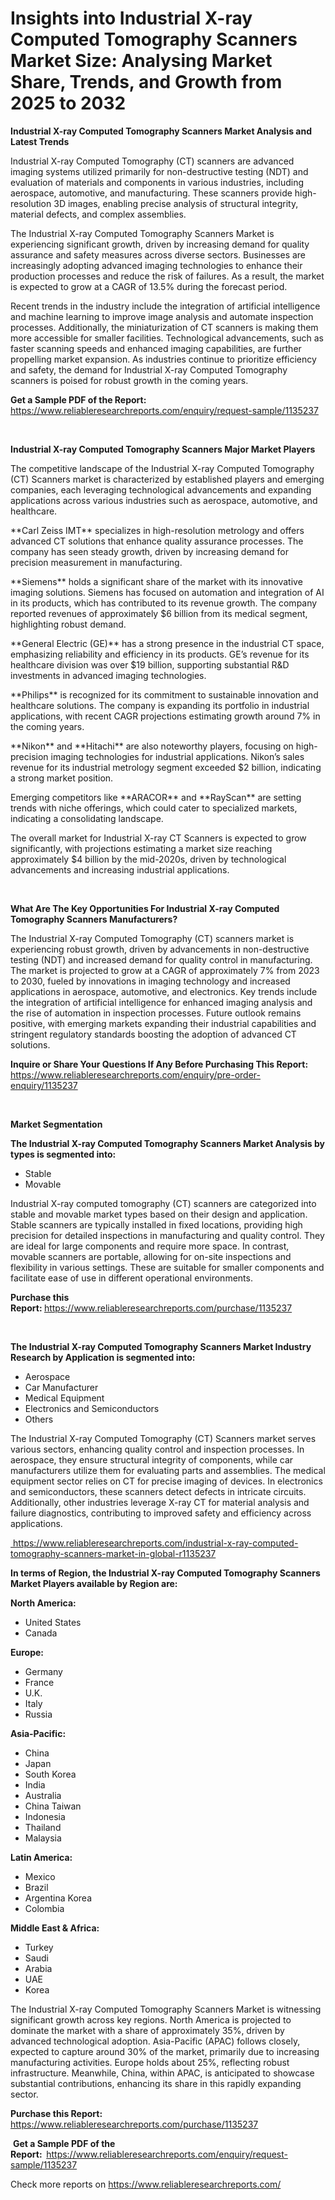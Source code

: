 <p><h1>Insights into Industrial X-ray Computed Tomography Scanners Market Size: Analysing Market Share, Trends, and Growth from 2025 to 2032</h1></p><p><strong>Industrial X-ray Computed Tomography Scanners Market Analysis and Latest Trends</strong></p>
<p><p>Industrial X-ray Computed Tomography (CT) scanners are advanced imaging systems utilized primarily for non-destructive testing (NDT) and evaluation of materials and components in various industries, including aerospace, automotive, and manufacturing. These scanners provide high-resolution 3D images, enabling precise analysis of structural integrity, material defects, and complex assemblies.</p><p>The Industrial X-ray Computed Tomography Scanners Market is experiencing significant growth, driven by increasing demand for quality assurance and safety measures across diverse sectors. Businesses are increasingly adopting advanced imaging technologies to enhance their production processes and reduce the risk of failures. As a result, the market is expected to grow at a CAGR of 13.5% during the forecast period.</p><p>Recent trends in the industry include the integration of artificial intelligence and machine learning to improve image analysis and automate inspection processes. Additionally, the miniaturization of CT scanners is making them more accessible for smaller facilities. Technological advancements, such as faster scanning speeds and enhanced imaging capabilities, are further propelling market expansion. As industries continue to prioritize efficiency and safety, the demand for Industrial X-ray Computed Tomography scanners is poised for robust growth in the coming years.</p></p>
<p><strong>Get a Sample PDF of the Report:&nbsp;</strong> <a href="https://www.reliableresearchreports.com/enquiry/request-sample/1135237?utm_campaign=3255&utm_medium=2&utm_source=Github&utm_content=ia&utm_term=25032025&utm_id=industrial-x-ray-computed-tomography-scanners">https://www.reliableresearchreports.com/enquiry/request-sample/1135237</a></p>
<p>&nbsp;</p>
<p><strong>Industrial X-ray Computed Tomography Scanners Major Market Players</strong></p>
<p><p>The competitive landscape of the Industrial X-ray Computed Tomography (CT) Scanners market is characterized by established players and emerging companies, each leveraging technological advancements and expanding applications across various industries such as aerospace, automotive, and healthcare.</p><p>**Carl Zeiss IMT** specializes in high-resolution metrology and offers advanced CT solutions that enhance quality assurance processes. The company has seen steady growth, driven by increasing demand for precision measurement in manufacturing.</p><p>**Siemens** holds a significant share of the market with its innovative imaging solutions. Siemens has focused on automation and integration of AI in its products, which has contributed to its revenue growth. The company reported revenues of approximately $6 billion from its medical segment, highlighting robust demand.</p><p>**General Electric (GE)** has a strong presence in the industrial CT space, emphasizing reliability and efficiency in its products. GE’s revenue for its healthcare division was over $19 billion, supporting substantial R&D investments in advanced imaging technologies.</p><p>**Philips** is recognized for its commitment to sustainable innovation and healthcare solutions. The company is expanding its portfolio in industrial applications, with recent CAGR projections estimating growth around 7% in the coming years.</p><p>**Nikon** and **Hitachi** are also noteworthy players, focusing on high-precision imaging technologies for industrial applications. Nikon’s sales revenue for its industrial metrology segment exceeded $2 billion, indicating a strong market position.</p><p>Emerging competitors like **ARACOR** and **RayScan** are setting trends with niche offerings, which could cater to specialized markets, indicating a consolidating landscape.</p><p>The overall market for Industrial X-ray CT Scanners is expected to grow significantly, with projections estimating a market size reaching approximately $4 billion by the mid-2020s, driven by technological advancements and increasing industrial applications.</p></p>
<p>&nbsp;</p>
<p><strong>What Are The Key Opportunities For Industrial X-ray Computed Tomography Scanners Manufacturers?</strong></p>
<p><p>The Industrial X-ray Computed Tomography (CT) scanners market is experiencing robust growth, driven by advancements in non-destructive testing (NDT) and increased demand for quality control in manufacturing. The market is projected to grow at a CAGR of approximately 7% from 2023 to 2030, fueled by innovations in imaging technology and increased applications in aerospace, automotive, and electronics. Key trends include the integration of artificial intelligence for enhanced imaging analysis and the rise of automation in inspection processes. Future outlook remains positive, with emerging markets expanding their industrial capabilities and stringent regulatory standards boosting the adoption of advanced CT solutions.</p></p>
<p><strong>Inquire or Share Your Questions If Any Before Purchasing This Report:</strong> <a href="https://www.reliableresearchreports.com/enquiry/pre-order-enquiry/1135237?utm_campaign=3255&utm_medium=2&utm_source=Github&utm_content=ia&utm_term=25032025&utm_id=industrial-x-ray-computed-tomography-scanners">https://www.reliableresearchreports.com/enquiry/pre-order-enquiry/1135237</a></p>
<p>&nbsp;</p>
<p><strong>Market Segmentation</strong></p>
<p><strong>The Industrial X-ray Computed Tomography Scanners Market Analysis by types is segmented into:</strong></p>
<p><ul><li>Stable</li><li>Movable</li></ul></p>
<p><p>Industrial X-ray computed tomography (CT) scanners are categorized into stable and movable market types based on their design and application. Stable scanners are typically installed in fixed locations, providing high precision for detailed inspections in manufacturing and quality control. They are ideal for large components and require more space. In contrast, movable scanners are portable, allowing for on-site inspections and flexibility in various settings. These are suitable for smaller components and facilitate ease of use in different operational environments.</p></p>
<p><strong>Purchase this Report:&nbsp;</strong><a href="https://www.reliableresearchreports.com/purchase/1135237?utm_campaign=3255&utm_medium=2&utm_source=Github&utm_content=ia&utm_term=25032025&utm_id=industrial-x-ray-computed-tomography-scanners">https://www.reliableresearchreports.com/purchase/1135237</a></p>
<p>&nbsp;</p>
<p><strong>The Industrial X-ray Computed Tomography Scanners Market Industry Research by Application is segmented into:</strong></p>
<p><ul><li>Aerospace</li><li>Car Manufacturer</li><li>Medical Equipment</li><li>Electronics and Semiconductors</li><li>Others</li></ul></p>
<p><p>The Industrial X-ray Computed Tomography (CT) Scanners market serves various sectors, enhancing quality control and inspection processes. In aerospace, they ensure structural integrity of components, while car manufacturers utilize them for evaluating parts and assemblies. The medical equipment sector relies on CT for precise imaging of devices. In electronics and semiconductors, these scanners detect defects in intricate circuits. Additionally, other industries leverage X-ray CT for material analysis and failure diagnostics, contributing to improved safety and efficiency across applications.</p></p>
<p><a href="https://www.reliableresearchreports.com/industrial-x-ray-computed-tomography-scanners-market-in-global-r1135237?utm_campaign=3255&utm_medium=2&utm_source=Github&utm_content=ia&utm_term=25032025&utm_id=industrial-x-ray-computed-tomography-scanners">&nbsp;https://www.reliableresearchreports.com/industrial-x-ray-computed-tomography-scanners-market-in-global-r1135237</a></p>
<p><strong>In terms of Region, the Industrial X-ray Computed Tomography Scanners Market Players available by Region are:</strong></p>
<p>
    <p> <strong> North America: </strong>
        <ul>
            <li>United States</li>
            <li>Canada</li>
        </ul>
        </p> 
    <p> <strong> Europe: </strong>
        <ul>
            <li>Germany</li>
            <li>France</li>
            <li>U.K.</li>
            <li>Italy</li>
            <li>Russia</li>
        </ul>
        </p> 
    <p> <strong> Asia-Pacific: </strong>
        <ul>
            <li>China</li>
            <li>Japan</li>
            <li>South Korea</li>
            <li>India</li>
            <li>Australia</li>
            <li>China Taiwan</li>
            <li>Indonesia</li>
            <li>Thailand</li>
            <li>Malaysia</li>
        </ul>
        </p> 
    <p> <strong> Latin America: </strong>
        <ul>
            <li>Mexico</li>
            <li>Brazil</li>
            <li>Argentina Korea</li>
            <li>Colombia</li>
        </ul>
        </p> 
    <p> <strong> Middle East & Africa: </strong>
        <ul>
            <li>Turkey</li>
            <li>Saudi</li>
            <li>Arabia</li>
            <li>UAE</li>
            <li>Korea</li>
        </ul>
    </p>
    </p>
<p><p>The Industrial X-ray Computed Tomography Scanners Market is witnessing significant growth across key regions. North America is projected to dominate the market with a share of approximately 35%, driven by advanced technological adoption. Asia-Pacific (APAC) follows closely, expected to capture around 30% of the market, primarily due to increasing manufacturing activities. Europe holds about 25%, reflecting robust infrastructure. Meanwhile, China, within APAC, is anticipated to showcase substantial contributions, enhancing its share in this rapidly expanding sector.</p></p>
<p><strong>Purchase this Report: </strong><a href="https://www.reliableresearchreports.com/purchase/1135237?utm_campaign=3255&utm_medium=2&utm_source=Github&utm_content=ia&utm_term=25032025&utm_id=industrial-x-ray-computed-tomography-scanners">https://www.reliableresearchreports.com/purchase/1135237</a></p>
<p>&nbsp;<strong>Get a Sample PDF of the Report:&nbsp;&nbsp;</strong><a href="https://www.reliableresearchreports.com/enquiry/request-sample/1135237?utm_campaign=3255&utm_medium=2&utm_source=Github&utm_content=ia&utm_term=25032025&utm_id=industrial-x-ray-computed-tomography-scanners">https://www.reliableresearchreports.com/enquiry/request-sample/1135237</a></p>
<p><strong></strong></p>
<p>Check more reports on <a href="https://www.reliableresearchreports.com/?utm_campaign=3255&utm_medium=2&utm_source=Github&utm_content=ia&utm_term=25032025&utm_id=industrial-x-ray-computed-tomography-scanners">https://www.reliableresearchreports.com/</a></p>